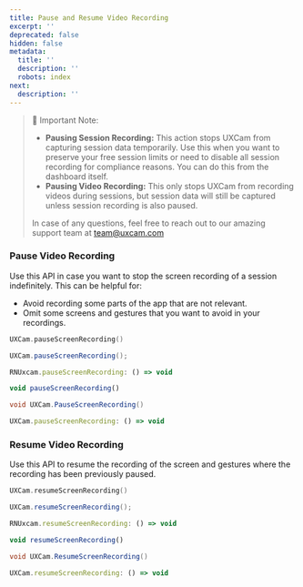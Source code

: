 ```yaml
---
title: Pause and Resume Video Recording
excerpt: ''
deprecated: false
hidden: false
metadata:
  title: ''
  description: ''
  robots: index
next:
  description: ''
---
```

> 📘 Important Note:
> 
> - **Pausing Session Recording:** This action stops UXCam from capturing session data temporarily. Use this when you want to preserve your free session limits or need to disable all session recording for compliance reasons. You can do this from the dashboard itself.
> - **Pausing Video Recording:** This only stops UXCam from recording videos during sessions, but session data will still be captured unless session recording is also paused.
> 
> In case of any questions, feel free to reach out to our amazing support team at [team@uxcam.com](mailto:team@uxcam.com)

### Pause Video Recording

Use this API in case you want to stop the screen recording of a session indefinitely. This can be helpful for:

- Avoid recording some parts of the app that are not relevant.
- Omit some screens and gestures that you want to avoid in your recordings.

```swift iOS
UXCam.pauseScreenRecording()
```
```java Android
UXCam.pauseScreenRecording();
```
```javascript React Native
RNUxcam.pauseScreenRecording: () => void
```
```javascript Flutter
void pauseScreenRecording()
```
```csharp Xamarin
void UXCam.PauseScreenRecording()
```
```javascript Cordova
UXCam.pauseScreenRecording: () => void
```

### Resume Video Recording

Use this API to resume the recording of the screen and gestures where the recording has been previously paused.

```swift iOS
UXCam.resumeScreenRecording()
```
```java Android
UXCam.resumeScreenRecording();
```
```javascript React Native
RNUxcam.resumeScreenRecording: () => void
```
```javascript Flutter
void resumeScreenRecording()
```
```csharp Xamarin
void UXCam.ResumeScreenRecording()
```
```javascript Cordova
UXCam.resumeScreenRecording: () => void
```